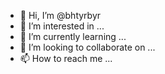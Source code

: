- 👋 Hi, I’m @bhtyrbyr
- 👀 I’m interested in ...
- 🌱 I’m currently learning ...
- 💞️ I’m looking to collaborate on ...
- 📫 How to reach me ...

<!---
bhtyrbyr/bhtyrbyr is a ✨ special ✨ repository because its `README.md` (this file) appears on your GitHub profile.
You can click the Preview link to take a look at your changes.
--->
